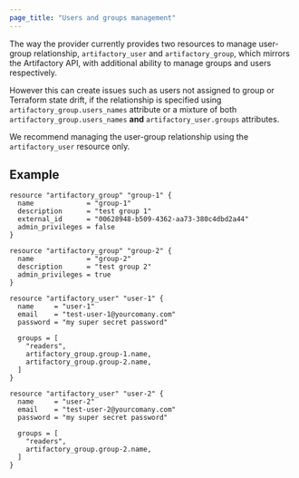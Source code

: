 ```yaml
---
page_title: "Users and groups management"
---
```


The way the provider currently provides two resources to manage user-group relationship, `artifactory_user` and `artifactory_group`, which mirrors the Artifactory API, with additional ability to manage groups and users respectively.

However this can create issues such as users not assigned to group or Terraform state drift, if the relationship is specified using `artifactory_group.users_names` attribute or a mixture of both `artifactory_group.users_names` **and** `artifactory_user.groups` attributes.

We recommend managing the user-group relationship using the `artifactory_user` resource only.

## Example

```hcl
resource "artifactory_group" "group-1" {
  name             = "group-1"
  description      = "test group 1"
  external_id      = "00628948-b509-4362-aa73-380c4dbd2a44"
  admin_privileges = false
}

resource "artifactory_group" "group-2" {
  name             = "group-2"
  description      = "test group 2"
  admin_privileges = true
}

resource "artifactory_user" "user-1" {
  name     = "user-1"
  email    = "test-user-1@yourcomany.com"
  password = "my super secret password"

  groups = [
    "readers",
    artifactory_group.group-1.name,
    artifactory_group.group-2.name,
  ]
}

resource "artifactory_user" "user-2" {
  name     = "user-2"
  email    = "test-user-2@yourcomany.com"
  password = "my super secret password"

  groups = [
    "readers",
    artifactory_group.group-2.name,
  ]
}
```
